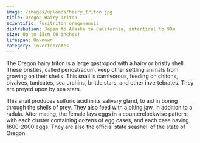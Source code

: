 ```yaml
---
image: /images/uploads/hairy_triton.jpg
title: Oregon Hairy Triton
scientific: Fusitriton oregonensis
distribution: Japan to Alaska to California, intertidal to 90m
size: Up to 15cm (6 inches)
lifespan: Unknown
category: invertebrates
---
```


The Oregon hairy triton is a large gastropod with a hairy or bristly shell. These bristles, called periostracum, keep other settling animals from growing on their shells. This snail is carnivorous, feeding on chitons, bivalves, tunicates, sea urchins, brittle stars, and other invertebrates. They are preyed upon by sea stars.

This snail produces sulfuric acid in its salivary gland, to aid in boring through the shells of prey. They also feed with a biting jaw, in addition to a radula. After mating, the female lays eggs in a counterclockwise pattern, with each cluster containing dozens of egg cases, and each case having 1600-2000 eggs. They are also the official state seashell of the state of Oregon.
